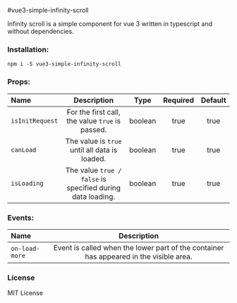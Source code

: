 #vue3-simple-infinity-scroll

Infinity scroll is a simple component for vue 3 written in typescript and without dependencies.

### Installation:

```
npm i -S vue3-simple-infinity-scroll
```

### Props:

| Name          |                          Description                           |  Type   | Required | Default |
|:--------------|:--------------------------------------------------------------:|:-------:|:--------:|:-------:|
| `isInitRequest` |      For the first call, the value `true` is passed.       | boolean |   true   |  true   |
| `canLoad`       |       The value is `true` until all data is loaded.        | boolean |   true   |  true   |
| `isLoading`     | The value `true / false` is specified during data loading. | boolean |   true   |  true   |

### Events:

| Name           |                                      Description                                       |
|:---------------|:--------------------------------------------------------------------------------------:|
| `on-load-more` | Event is called when the lower part of the container has appeared in the visible area. |


### License
MIT License
